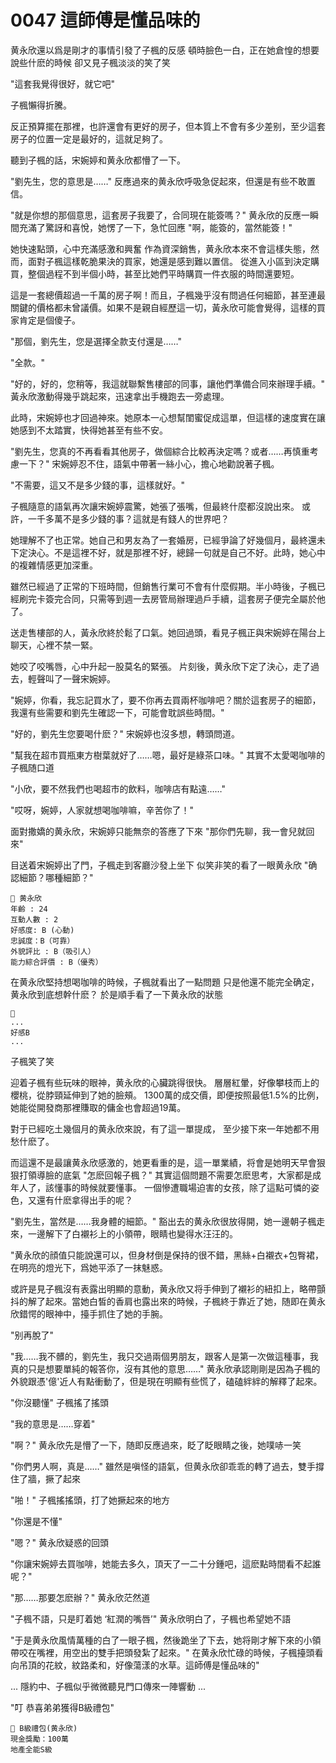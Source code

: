 # 0047 這師傅是懂品味的

黄永欣還以爲是剛才的事情引發了子楓的反感
頓時臉色一白，正在她倉惶的想要說些什麽的時候
卻又見子楓淡淡的笑了笑

"這套我覺得很好，就它吧"

子楓懶得折騰。

反正預算擺在那裡，也許還會有更好的房子，但本質上不會有多少差别，至少這套房子的位置一定是最好的，這就足夠了。

聽到子楓的話，宋婉婷和黄永欣都懵了一下。

"劉先生，您的意思是……"
反應過來的黄永欣呼吸急促起來，但還是有些不敢置信。

"就是你想的那個意思，這套房子我要了，合同現在能簽嗎？"
黄永欣的反應一瞬間充滿了驚訝和喜悅，她愣了一下，急忙回應
"啊，能簽的，當然能簽！"

她快速點頭，心中充滿感激和興奮
作為資深銷售，黄永欣本來不會這樣失態，然而，面對子楓這樣乾脆果決的買家，她還是感到難以置信。
從進入小區到決定購買，整個過程不到半個小時，甚至比她們平時購買一件衣服的時間還要短。

這是一套總價超過一千萬的房子啊！而且，子楓幾乎沒有問過任何細節，甚至連最關鍵的價格都未曾議價。如果不是親自經歷這一切，黃永欣可能會覺得，這樣的買家肯定是個傻子。

"那個，劉先生，您是選擇全款支付還是……"

"全款。"

"好的，好的，您稍等，我這就聯繫售樓部的同事，讓他們準備合同來辦理手續。"
黃永欣激動得幾乎跳起來，迅速拿出手機跑去一旁處理。

此時，宋婉婷也才回過神來。她原本一心想幫閨蜜促成這單，但這樣的速度實在讓她感到不太踏實，快得她甚至有些不安。

"劉先生，您真的不再看看其他房子，做個綜合比較再決定嗎？或者……再慎重考慮一下？"
宋婉婷忍不住，語氣中帶著一絲小心，擔心地勸說著子楓。

"不需要，這又不是多少錢的事，這樣就好。"

子楓隨意的語氣再次讓宋婉婷震驚，她張了張嘴，但最終什麼都沒說出來。
或許，一千多萬不是多少錢的事？這就是有錢人的世界吧？

她理解不了也正常。她自己和男友為了一套婚房，已經爭論了好幾個月，最終還未下定決心。不是這裡不好，就是那裡不好，總歸一句就是自己不好。此時，她心中的複雜情感更加深重。

雖然已經過了正常的下班時間，但銷售行業可不會有什麼假期。半小時後，子楓已經刷完卡簽完合同，只需等到週一去房管局辦理過戶手續，這套房子便完全屬於他了。

送走售樓部的人，黃永欣終於鬆了口氣。她回過頭，看見子楓正與宋婉婷在陽台上聊天，心裡不禁一緊。

她咬了咬嘴唇，心中升起一股莫名的緊張。
片刻後，黄永欣下定了決心，走了過去，輕聲叫了一聲宋婉婷。

"婉婷，你看，我忘記買水了，要不你再去買兩杯咖啡吧？關於這套房子的細節，我還有些需要和劉先生確認一下，可能會耽誤些時間。"

"好的，劉先生您要喝什麽？"
宋婉婷也沒多想，轉頭問道。

"幫我在超市買瓶東方樹葉就好了……嗯，最好是綠茶口味。"
其實不太愛喝咖啡的子楓随口道

"小欣，要不然我們也喝超市的飲料，咖啡店有點遠……"

"哎呀，婉婷，人家就想喝咖啡嘛，辛苦你了！"

面對撒嬌的黄永欣，宋婉婷只能無奈的答應了下來
"那你們先聊，我一會兒就回來"

目送着宋婉婷出了門，子楓走到客廳沙發上坐下
似笑非笑的看了一眼黄永欣
"确認細節？哪種細節？"

```
📰 黄永欣
年齡 : 24
互動人數 : 2
好感度: B (心動)
忠誠度：B（可靠）
外貌評比 : B（吸引人）
能力綜合評價 : B（優秀）
```

在黄永欣堅持想喝咖啡的時候，子楓就看出了一點問題
只是他還不能完全确定，黄永欣到底想幹什麽？
於是順手看了一下黄永欣的狀態

```
📰
...
好感B
...
```

子楓笑了笑

迎着子楓有些玩味的眼神，黄永欣的心臟跳得很快。
層層紅暈，好像攀枝而上的櫻桃，從脖頸延伸到了她的臉頰。
1300萬的成交價，即便按照最低1.5%的比例，
她能從開發商那裡賺取的傭金也會超過19萬。

對于已經吃土幾個月的黄永欣來說，有了這一單提成，
至少接下來一年她都不用愁什麽了。

而這還不是最讓黄永欣感激的，她更看重的是，這一單業績，将會是她明天早會狠狠打領導臉的底氣
"怎麽回報子楓？"
其實這個問題不需要怎麽思考，大家都是成年人了，該懂事的時候就要懂事。
一個慘遭職場迫害的女孩，除了這點可憐的姿色，又還有什麽拿得出手的呢？

"劉先生，當然是……我身體的細節。"
豁出去的黄永欣很放得開，她一邊朝子楓走來，一邊解下了白襯衫上的小領帶，眼睛也變得水汪汪的。

"黄永欣的顔值只能說還可以，但身材倒是保持的很不錯，黑絲+白襯衣+包臀裙，在明亮的燈光下，爲她平添了一抹魅惑。

或許是見子楓沒有表露出明顯的意動，黄永欣又将手伸到了襯衫的紐扣上，略帶顫抖的解了起來。當她白皙的香肩也露出來的時候，子楓終于靠近了她，随即在黄永欣錯愕的眼神中，擡手抓住了她的手腕。

"别再脫了"

"我……我不髒的，劉先生，我只交過兩個男朋友，跟客人是第一次做這種事，我真的只是想要單純的報答你，沒有其他的意思……"
黄永欣承認剛剛是因為子楓的外貌跟憑'億'近人有點衝動了，但是現在明顯有些慌了，磕磕絆絆的解釋了起來。

"你沒聽懂"
子楓搖了搖頭

"我的意思是……穿着"

"啊？"
黄永欣先是懵了一下，随即反應過來，眨了眨眼睛之後，她噗哧一笑

"你們男人啊，真是……"
雖然是嗔怪的語氣，但黄永欣卻乖乖的轉了過去，雙手撐住了牆，撅了起來

"啪！"
子楓搖搖頭，打了她撅起來的地方

"你還是不懂"

"嗯？"
黄永欣疑惑的回頭

"你讓宋婉婷去買咖啡，她能去多久，頂天了一二十分鍾吧，這麽點時間看不起誰呢？"

"那……那要怎麽辦？"
黄永欣茫然道

"子楓不語，只是盯着她 ‘紅潤的嘴唇’"
黄永欣明白了，子楓也希望她不語

"于是黄永欣風情萬種的白了一眼子楓，然後跪坐了下去，她将剛才解下來的小領帶咬在嘴裡，用空出的雙手把頭發紮了起來。"
在黄永欣忙碌的時候，子楓擡頭看向吊頂的花紋，紋路柔和，好像蕩漾的水草。這師傅是懂品味的"

...
隱約中、子楓似乎微微聽見門口傳來一陣響動
...

"叮 恭喜弟弟獲得B級禮包"

```
🎁 B級禮包(黄永欣)
現金獎勵：100萬
地產全能S級
```